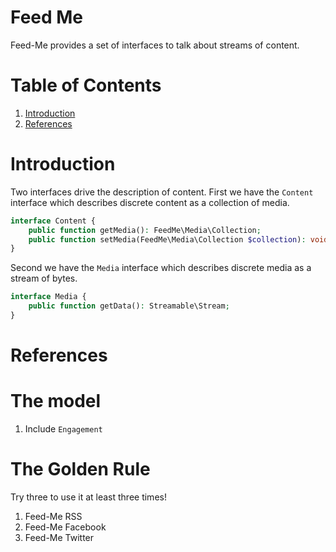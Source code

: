 # Feed Me
Feed-Me provides a set of interfaces to talk about streams of content.

# Table of Contents
1. [Introduction](#introduction)
2. [References](#references)

# Introduction
Two interfaces drive the description of content.
First we have the `Content` interface which describes discrete content as a collection of media.

```php
interface Content {
	public function getMedia(): FeedMe\Media\Collection;
	public function setMedia(FeedMe\Media\Collection $collection): void;
}
```

Second we have the `Media` interface which describes discrete media as a stream of bytes.

```php
interface Media {
	public function getData(): Streamable\Stream;
}
```

# References

# The model
1. Include `Engagement`

# The Golden Rule
Try three to use it at least three times!
1. Feed-Me RSS
2. Feed-Me Facebook
3. Feed-Me Twitter

